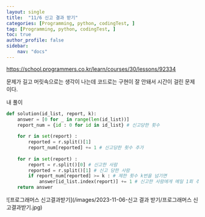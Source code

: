 ```yaml
---
layout: single
title:  "11/6 신고 결과 받기"
categories: [Programming, python, codingTest, ]
tag: [Programming, python, codingTest, ]
toc: true
author_profile: false
sidebar:
    nav: "docs"
---
```


https://school.programmers.co.kr/learn/courses/30/lessons/92334

문제가 길고 머릿속으로는 생각이 나는데 코드로는 구현이 잘 안돼서 시간이 걸린 문제이다.



내 풀이

```python
def solution(id_list, report, k):
    answer = [0 for _ in range(len(id_list))]
    report_num = {id : 0 for id in id_list} # 신고당한 횟수
    
    for r in set(report) :
        reported = r.split()[1]
        report_num[reported] += 1 # 신고당한 횟수 추가
        
    for r in set(report) :
        report = r.split()[0] # 신고한 사람
        reported = r.split()[1] # 신고 당한 사람
        if report_num[reported] >= k : # 제한 횟수 k번을 넘기면
            answer[id_list.index(report)] += 1 # 신고한 사람에게 메일 1회 추가
    return answer
```

![프로그래머스 신고결과받기](/images/2023-11-06-신고 결과 받기/프로그래머스 신고결과받기.jpg)